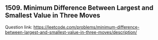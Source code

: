 ## 1509. Minimum Difference Between Largest and Smallest Value in Three Moves

Question link: https://leetcode.com/problems/minimum-difference-between-largest-and-smallest-value-in-three-moves/description/